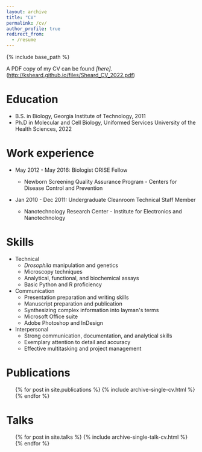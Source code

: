 ```yaml
---
layout: archive
title: "CV"
permalink: /cv/
author_profile: true
redirect_from:
  - /resume
---
```


{% include base_path %}

A PDF copy of my CV can be found <i>[here].</i> (http://ksheard.github.io/files/Sheard_CV_2022.pdf)

Education
======
* B.S. in Biology, Georgia Institute of Technology, 2011
* Ph.D in Molecular and Cell Biology, Uniformed Services University of the Health Sciences, 2022

Work experience
======
* May 2012 - May 2016: Biologist ORISE Fellow
  * Newborn Screening Quality Assurance Program - Centers for Disease Control and Prevention


* Jan 2010 - Dec 2011: Undergraduate Cleanroom Technical Staff Member
  * Nanotechnology Research Center - Institute for Electronics and Nanotechnology


Skills
======
* Technical
  * <i>Drosophila </i> manipulation and genetics
  * Microscopy techniques
  * Analytical, functional, and biochemical assays
  * Basic Python and R proficiency
* Communication
  * Presentation preparation and writing skills
  * Manuscript preparation and publication
  * Synthesizing complex information into layman's terms
  * Microsoft Office suite
  * Adobe Photoshop and InDesign
* Interpersonal
  * Strong communication, documentation, and analytical skills
  * Exemplary attention to detail and accuracy
  * Effective multitasking and project management

Publications
======
  <ul>{% for post in site.publications %}
    {% include archive-single-cv.html %}
  {% endfor %}</ul>

Talks
======
  <ul>{% for post in site.talks %}
    {% include archive-single-talk-cv.html %}
  {% endfor %}</ul>
